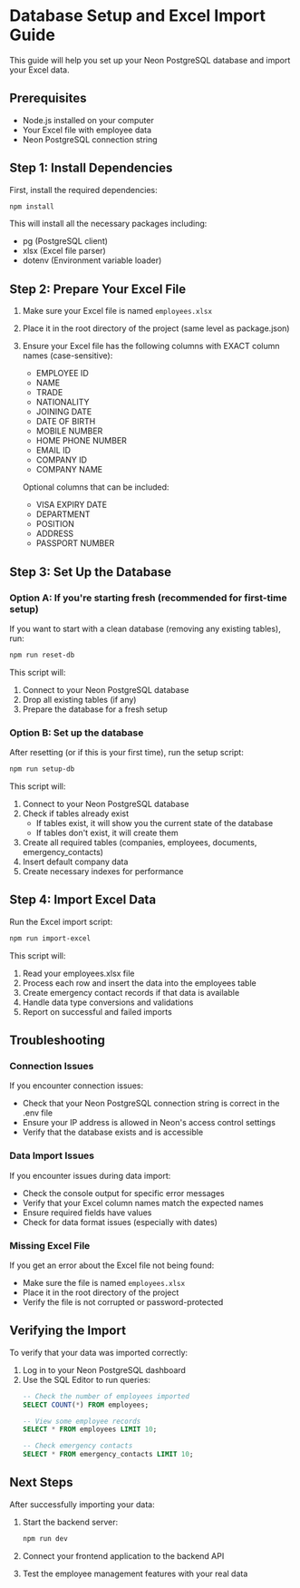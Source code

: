 # Database Setup and Excel Import Guide

This guide will help you set up your Neon PostgreSQL database and import your Excel data.

## Prerequisites

- Node.js installed on your computer
- Your Excel file with employee data
- Neon PostgreSQL connection string

## Step 1: Install Dependencies

First, install the required dependencies:

```bash
npm install
```

This will install all the necessary packages including:
- pg (PostgreSQL client)
- xlsx (Excel file parser)
- dotenv (Environment variable loader)

## Step 2: Prepare Your Excel File

1. Make sure your Excel file is named `employees.xlsx`
2. Place it in the root directory of the project (same level as package.json)
3. Ensure your Excel file has the following columns with EXACT column names (case-sensitive):
   - EMPLOYEE ID
   - NAME
   - TRADE
   - NATIONALITY
   - JOINING DATE
   - DATE OF BIRTH
   - MOBILE NUMBER
   - HOME PHONE NUMBER
   - EMAIL ID
   - COMPANY ID
   - COMPANY NAME

   Optional columns that can be included:
   - VISA EXPIRY DATE
   - DEPARTMENT
   - POSITION
   - ADDRESS
   - PASSPORT NUMBER

## Step 3: Set Up the Database

### Option A: If you're starting fresh (recommended for first-time setup)

If you want to start with a clean database (removing any existing tables), run:

```bash
npm run reset-db
```

This script will:
1. Connect to your Neon PostgreSQL database
2. Drop all existing tables (if any)
3. Prepare the database for a fresh setup

### Option B: Set up the database

After resetting (or if this is your first time), run the setup script:

```bash
npm run setup-db
```

This script will:
1. Connect to your Neon PostgreSQL database
2. Check if tables already exist
   - If tables exist, it will show you the current state of the database
   - If tables don't exist, it will create them
3. Create all required tables (companies, employees, documents, emergency_contacts)
4. Insert default company data
5. Create necessary indexes for performance

## Step 4: Import Excel Data

Run the Excel import script:

```bash
npm run import-excel
```

This script will:
1. Read your employees.xlsx file
2. Process each row and insert the data into the employees table
3. Create emergency contact records if that data is available
4. Handle data type conversions and validations
5. Report on successful and failed imports

## Troubleshooting

### Connection Issues

If you encounter connection issues:
- Check that your Neon PostgreSQL connection string is correct in the .env file
- Ensure your IP address is allowed in Neon's access control settings
- Verify that the database exists and is accessible

### Data Import Issues

If you encounter issues during data import:
- Check the console output for specific error messages
- Verify that your Excel column names match the expected names
- Ensure required fields have values
- Check for data format issues (especially with dates)

### Missing Excel File

If you get an error about the Excel file not being found:
- Make sure the file is named `employees.xlsx`
- Place it in the root directory of the project
- Verify the file is not corrupted or password-protected

## Verifying the Import

To verify that your data was imported correctly:

1. Log in to your Neon PostgreSQL dashboard
2. Use the SQL Editor to run queries:
   ```sql
   -- Check the number of employees imported
   SELECT COUNT(*) FROM employees;

   -- View some employee records
   SELECT * FROM employees LIMIT 10;

   -- Check emergency contacts
   SELECT * FROM emergency_contacts LIMIT 10;
   ```

## Next Steps

After successfully importing your data:

1. Start the backend server:
   ```bash
   npm run dev
   ```

2. Connect your frontend application to the backend API

3. Test the employee management features with your real data
